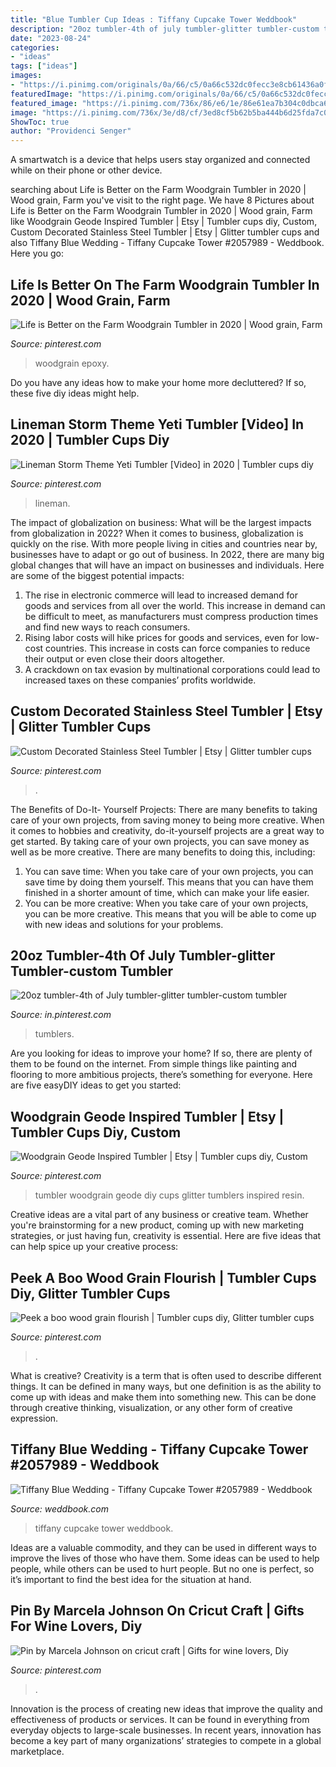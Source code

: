 ```yaml
---
title: "Blue Tumbler Cup Ideas : Tiffany Cupcake Tower Weddbook"
description: "20oz tumbler-4th of july tumbler-glitter tumbler-custom tumbler"
date: "2023-08-24"
categories:
- "ideas"
tags: ["ideas"]
images:
- "https://i.pinimg.com/originals/0a/66/c5/0a66c532dc0fecc3e8cb61436a0f1b44.jpg"
featuredImage: "https://i.pinimg.com/originals/0a/66/c5/0a66c532dc0fecc3e8cb61436a0f1b44.jpg"
featured_image: "https://i.pinimg.com/736x/86/e6/1e/86e61ea7b304c0dbca62e4a83d11ed9b.jpg"
image: "https://i.pinimg.com/736x/3e/d8/cf/3ed8cf5b62b5ba444b6d25fda7c06fa8.jpg"
ShowToc: true
author: "Providenci Senger"
---
```



A smartwatch is a device that helps users stay organized and connected while on their phone or other device.

	

		
searching about Life is Better on the Farm Woodgrain Tumbler in 2020 | Wood grain, Farm you've visit to the right page. We have 8 Pictures about Life is Better on the Farm Woodgrain Tumbler in 2020 | Wood grain, Farm like Woodgrain Geode Inspired Tumbler | Etsy | Tumbler cups diy, Custom, Custom Decorated Stainless Steel Tumbler | Etsy | Glitter tumbler cups and also Tiffany Blue Wedding - Tiffany Cupcake Tower #2057989 - Weddbook. Here you go:
		
    
## Life Is Better On The Farm Woodgrain Tumbler In 2020 | Wood Grain, Farm

<img loading=lazy src="https://i.pinimg.com/736x/c0/bb/67/c0bb678b3f855cf44a252d8fd10e1094.jpg" onerror="this.onerror=null;this.src='https://tse2.mm.bing.net/th?id=OIP.uFaANDIW0TnuFSDXK2fKCgHaJ3&amp;pid=15.1';" alt="Life is Better on the Farm Woodgrain Tumbler in 2020 | Wood grain, Farm">

_Source: pinterest.com_

>woodgrain epoxy. 

	

Do you have any ideas how to make your home more decluttered? If so, these five diy ideas might help.

    
## Lineman Storm Theme Yeti Tumbler [Video] In 2020 | Tumbler Cups Diy

<img loading=lazy src="https://i.pinimg.com/736x/67/97/51/679751ed67ce20f1e7cc7f3c9fd43fe4.jpg" onerror="this.onerror=null;this.src='https://tse4.mm.bing.net/th?id=OIP.xUS4B4Y1Kbw1NHjHmtDbLQHaNK&amp;pid=15.1';" alt="Lineman Storm Theme Yeti Tumbler [Video] in 2020 | Tumbler cups diy">

_Source: pinterest.com_

>lineman. 

	

The impact of globalization on business: What will be the largest impacts from globalization in 2022?
When it comes to business, globalization is quickly on the rise. With more people living in cities and countries near by, businesses have to adapt or go out of business. In 2022, there are many big global changes that will have an impact on businesses and individuals. Here are some of the biggest potential impacts: 
1) The rise in electronic commerce will lead to increased demand for goods and services from all over the world. This increase in demand can be difficult to meet, as manufacturers must compress production times and find new ways to reach consumers. 
2) Rising labor costs will hike prices for goods and services, even for low-cost countries. This increase in costs can force companies to reduce their output or even close their doors altogether. 
3) A crackdown on tax evasion by multinational corporations could lead to increased taxes on these companies’ profits worldwide.

    
## Custom Decorated Stainless Steel Tumbler | Etsy | Glitter Tumbler Cups

<img loading=lazy src="https://i.pinimg.com/736x/3e/d8/cf/3ed8cf5b62b5ba444b6d25fda7c06fa8.jpg" onerror="this.onerror=null;this.src='https://tse1.mm.bing.net/th?id=OIP.r6wAQwgMEA-acyY0nGSBdQHaJ4&amp;pid=15.1';" alt="Custom Decorated Stainless Steel Tumbler | Etsy | Glitter tumbler cups">

_Source: pinterest.com_

>. 

	

The Benefits of Do-It- Yourself Projects: There are many benefits to taking care of your own projects, from saving money to being more creative.
When it comes to hobbies and creativity, do-it-yourself projects are a great way to get started. By taking care of your own projects, you can save money as well as be more creative. There are many benefits to doing this, including: 
1. You can save time: When you take care of your own projects, you can save time by doing them yourself. This means that you can have them finished in a shorter amount of time, which can make your life easier. 
2. You can be more creative: When you take care of your own projects, you can be more creative. This means that you will be able to come up with new ideas and solutions for your problems. 

    
## 20oz Tumbler-4th Of July Tumbler-glitter Tumbler-custom Tumbler

<img loading=lazy src="https://i.pinimg.com/736x/1d/f8/79/1df8794e054bf8112401cd0eda7a488c.jpg" onerror="this.onerror=null;this.src='https://tse2.mm.bing.net/th?id=OIP.GI-PjgOzsI4d0l4x_OAAYwHaJ9&amp;pid=15.1';" alt="20oz tumbler-4th of July tumbler-glitter tumbler-custom tumbler">

_Source: in.pinterest.com_

>tumblers. 

	

Are you looking for ideas to improve your home? If so, there are plenty of them to be found on the internet. From simple things like painting and flooring to more ambitious projects, there’s something for everyone. Here are five easyDIY ideas to get you started: 

    
## Woodgrain Geode Inspired Tumbler | Etsy | Tumbler Cups Diy, Custom

<img loading=lazy src="https://i.pinimg.com/736x/51/7a/ae/517aaeb106c590271e4cee5d977e153f.jpg" onerror="this.onerror=null;this.src='https://tse2.mm.bing.net/th?id=OIP.So2fBNcaSR9FteOW_mp2iAHaJ3&amp;pid=15.1';" alt="Woodgrain Geode Inspired Tumbler | Etsy | Tumbler cups diy, Custom">

_Source: pinterest.com_

>tumbler woodgrain geode diy cups glitter tumblers inspired resin. 

	

Creative ideas are a vital part of any business or creative team. Whether you're brainstorming for a new product, coming up with new marketing strategies, or just having fun, creativity is essential. Here are five ideas that can help spice up your creative process:

    
## Peek A Boo Wood Grain Flourish | Tumbler Cups Diy, Glitter Tumbler Cups

<img loading=lazy src="https://i.pinimg.com/736x/86/e6/1e/86e61ea7b304c0dbca62e4a83d11ed9b.jpg" onerror="this.onerror=null;this.src='https://tse2.mm.bing.net/th?id=OIP.v5S7gW4q92p-UBU0R1VZzQHaJ4&amp;pid=15.1';" alt="Peek a boo wood grain flourish | Tumbler cups diy, Glitter tumbler cups">

_Source: pinterest.com_

>. 

	

What is creative?
Creativity is a term that is often used to describe different things. It can be defined in many ways, but one definition is as the ability to come up with ideas and make them into something new. This can be done through creative thinking, visualization, or any other form of creative expression.

    
## Tiffany Blue Wedding - Tiffany Cupcake Tower #2057989 - Weddbook

<img loading=lazy src="http://s3.weddbook.me/t1/2/0/5/2057989/tiffany-cupcake-tower-tiffany-blue-pinterest.jpg" onerror="this.onerror=null;this.src='https://tse2.mm.bing.net/th?id=OIP.dBFk3wOwR32ljReCFTdCGwHaJ3&amp;pid=15.1';" alt="Tiffany Blue Wedding - Tiffany Cupcake Tower #2057989 - Weddbook">

_Source: weddbook.com_

>tiffany cupcake tower weddbook. 

	

Ideas are a valuable commodity, and they can be used in different ways to improve the lives of those who have them. Some ideas can be used to help people, while others can be used to hurt people. But no one is perfect, so it’s important to find the best idea for the situation at hand.

    
## Pin By Marcela Johnson On Cricut Craft | Gifts For Wine Lovers, Diy

<img loading=lazy src="https://i.pinimg.com/originals/0a/66/c5/0a66c532dc0fecc3e8cb61436a0f1b44.jpg" onerror="this.onerror=null;this.src='https://tse3.mm.bing.net/th?id=OIP.CMEp0CZm-bTAPOLSXBmSmAHaOt&amp;pid=15.1';" alt="Pin by Marcela Johnson on cricut craft | Gifts for wine lovers, Diy">

_Source: pinterest.com_

>. 

	

Innovation is the process of creating new ideas that improve the quality and effectiveness of products or services. It can be found in everything from everyday objects to large-scale businesses. In recent years, innovation has become a key part of many organizations’ strategies to compete in a global marketplace.

